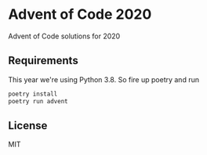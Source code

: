# Advent of Code 2020

Advent of Code solutions for 2020

## Requirements

This year we're using Python 3.8. So fire up poetry and run

```bash
poetry install
poetry run advent
```

## License

MIT